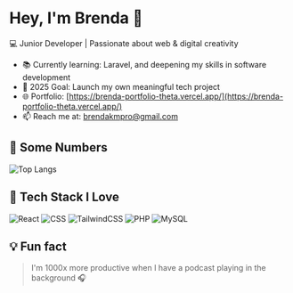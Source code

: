 # Hey, I'm Brenda 👋

💻 Junior Developer | Passionate about web & digital creativity

- 📚 Currently learning: Laravel, and deepening my skills in software development  
- 🎯 2025 Goal: Launch my own meaningful tech project
- 🌐 Portfolio: [https://brenda-portfolio-theta.vercel.app/](https://brenda-portfolio-theta.vercel.app/)
- 📫 Reach me at: [brendakmpro@gmail.com](mailto:brendakmpro@gmail.com)

## 🧮 Some Numbers
![Top Langs](https://github-readme-stats.vercel.app/api/top-langs/?username=stellaqueen15&layout=compact&theme=rose_pine&hide_border=true)


## 🧰 Tech Stack I Love
![React](https://img.shields.io/badge/-React-61DAFB?style=flat&logo=react)
![CSS](https://img.shields.io/badge/-CSS-1572B6?style=flat&logo=css3)
![TailwindCSS](https://img.shields.io/badge/TailwindCSS-06B6D4?style=flat&logo=tailwindcss&logoColor=white)
![PHP](https://img.shields.io/badge/-PHP-777BB4?style=flat&logo=php&logoColor=white)
![MySQL](https://img.shields.io/badge/-MySQL-4479A1?style=flat&logo=mysql&logoColor=white)

## 💡 Fun fact
> I'm 1000x more productive when I have a podcast playing in the background 🎧
